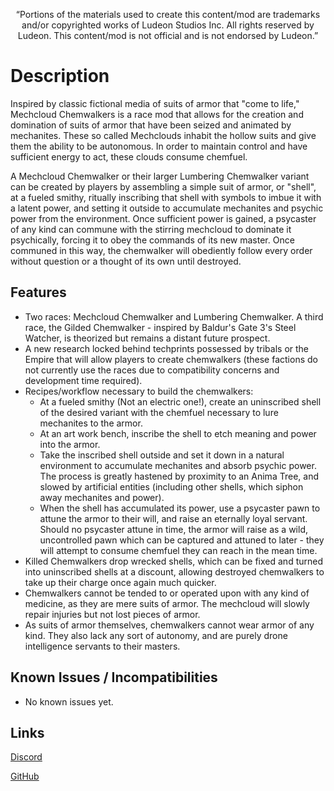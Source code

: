<p align="center">
	“Portions of the materials used to create this content/mod are trademarks and/or copyrighted works of Ludeon Studios Inc. All rights reserved by Ludeon. This content/mod is not official and is not endorsed by Ludeon.”
</p>

# Description
Inspired by classic fictional media of suits of armor that "come to life," Mechcloud Chemwalkers is a race mod that allows for the creation and domination of suits of armor that have been seized and animated by mechanites. These so called Mechclouds inhabit the hollow suits and give them the ability to be autonomous. In order to maintain control and have sufficient energy to act, these clouds consume chemfuel.

A Mechcloud Chemwalker or their larger Lumbering Chemwalker variant can be created by players by assembling a simple suit of armor, or "shell", at a fueled smithy, ritually inscribing that shell with symbols to imbue it with a latent power, and setting it outside to accumulate mechanites and psychic power from the environment. Once sufficient power is gained, a psycaster of any kind can commune with the stirring mechcloud to dominate it psychically, forcing it to obey the commands of its new master. Once communed in this way, the chemwalker will obediently follow every order without question or a thought of its own until destroyed.

## Features
* Two races: Mechcloud Chemwalker and Lumbering Chemwalker. A third race, the Gilded Chemwalker - inspired by Baldur's Gate 3's Steel Watcher, is theorized but remains a distant future prospect.
* A new research locked behind techprints possessed by tribals or the Empire that will allow players to create chemwalkers (these factions do not currently use the races due to compatibility concerns and development time required).
* Recipes/workflow necessary to build the chemwalkers:
    - At a fueled smithy (Not an electric one!), create an uninscribed shell of the desired variant with the chemfuel necessary to lure mechanites to the armor.
    - At an art work bench, inscribe the shell to etch meaning and power into the armor.
    - Take the inscribed shell outside and set it down in a natural environment to accumulate mechanites and absorb psychic power. The process is greatly hastened by proximity to an Anima Tree, and slowed by artificial entities (including other shells, which siphon away mechanites and power).
    - When the shell has accumulated its power, use a psycaster pawn to attune the armor to their will, and raise an eternally loyal servant. Should no psycaster attune in time, the armor will raise as a wild, uncontrolled pawn which can be captured and attuned to later - they will attempt to consume chemfuel they can reach in the mean time.
* Killed Chemwalkers drop wrecked shells, which can be fixed and turned into uninscribed shells at a discount, allowing destroyed chemwalkers to take up their charge once again much quicker.
* Chemwalkers cannot be tended to or operated upon with any kind of medicine, as they are mere suits of armor. The mechcloud will slowly repair injuries but not lost pieces of armor.
* As suits of armor themselves, chemwalkers cannot wear armor of any kind. They also lack any sort of autonomy, and are purely drone intelligence servants to their masters.

## Known Issues / Incompatibilities
* No known issues yet.

## Links
[Discord](https://discord.gg/udNCpbkABT)

[GitHub](https://github.com/RWDevathon/Mechcloud-Chemwalkers)